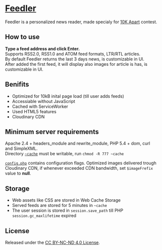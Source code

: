# [Feedler](https://lab.laukstein.com/feedler)

Feedler is a personalized news reader, made specialy for [10K Apart](https://a-k-apart.com) contest.


## How to use

**Type a feed address and click Enter.**<br>
Supports RSS2.0, RSS1.0 and ATOM feed formats, LTR/RTL articles.<br>
By default Feedler returns the last 3 days news, is customizable in UI.<br>
After added the first feed, it will display also images for article is has, is customizable in UI.


## Benifits

* Optimized for 10kB inital page load (till user adds feeds)
* Accessiable without JavaScript
* Cached with ServiceWorker
* Used HTML5 features
* Cloudinary CDN


## Minimum server requirements

Apache 2.4 + headers_module and rewrite_module, PHP 5.4 + dom, curl and SimpleXML.<br>
Directory [`~cache`](~cache) must be writable, run `chmod -R 777 ~cache`

[`config.php`](config.php) contains configuration flags. Optimized images delivered trough Cloudinary CDN, if whenever exceeded CDN bandwidth, set `$imageFrefix` value to **null**.


## Storage

* Web assets like CSS are stored in Web Cache Storage
* Served feeds are stored for 5 minutes in `~cache`
* The user session is stored in `session.save_path` till PHP `session.gc_maxlifetime` expired


## License

Released under the [CC BY-NC-ND 4.0 License](LICENSE).

